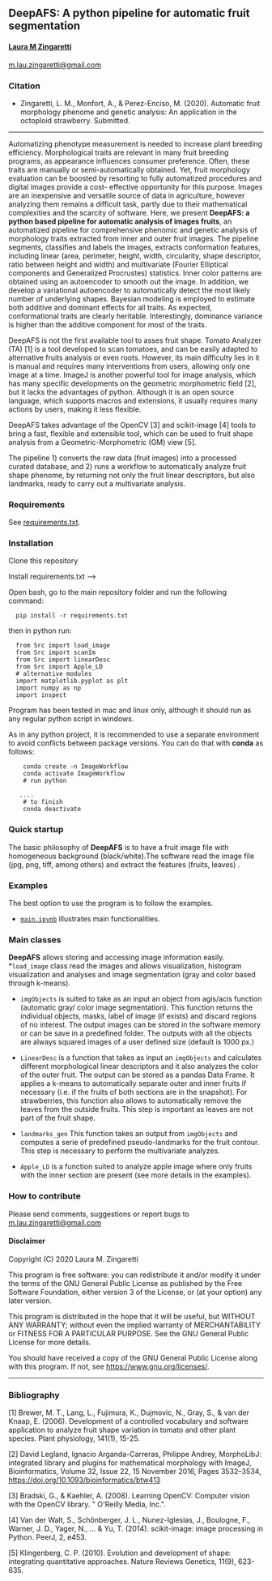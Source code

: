 ## DeepAFS: A python pipeline for automatic fruit segmentation

#### [Laura M Zingaretti](https://publons.com/researcher/3104357/maria-laura-zingaretti/)
m.lau.zingaretti@gmail.com

### Citation

- Zingaretti, L. M., Monfort, A., & Perez-Enciso, M. (2020). Automatic fruit morphology phenome and genetic analysis: An application in the octoploid strawberry. Submitted. 
---
Automatizing phenotype measurement is needed to increase plant breeding efficiency. Morphological traits are relevant in many fruit breeding programs, as appearance influences consumer preference. Often, these traits are manually or semi-automatically obtained. Yet, fruit morphology evaluation can be boosted by resorting to fully automatized procedures and digital images provide a cost- effective opportunity for this purpose. Images are an inexpensive and versatile source of data in agriculture, however analyzing them remains a difficult task, partly due to their mathematical complexities and the scarcity of software. Here, we present **DeepAFS: a python based pipeline for automatic analysis of images fruits**, an automatized pipeline for comprehensive phenomic and genetic analysis of morphology traits extracted from inner and outer fruit images. The pipeline segments, classifies and labels the images, extracts conformation features, including linear (area, perimeter, height, width, circularity, shape descriptor, ratio between height and width) and multivariate (Fourier Elliptical components and Generalized Procrustes) statistics. Inner color patterns are obtained using an autoencoder to smooth out the image. In addition, we develop a variational autoencoder to automatically detect the most likely number of underlying shapes. Bayesian modeling is employed to estimate both additive and dominant effects for all traits. As expected, conformational traits are clearly heritable. Interestingly, dominance variance is higher than the additive component for most of the traits. 

DeepAFS is not the first available tool to  asses fruit shape. Tomato Analyzer (TA) [1] is a tool developed to scan tomatoes, and can be easily adapted to alternative fruits analysis or even roots. However, its main difficulty lies in it is manual and requires many interventions from users, allowing only one image at a time. ImageJ is another powerful tool for image analysis, which has many specific developments on the geometric morphometric field [2], but it lacks the advantages of python. Although it is an open source language, which supports macros and  extensions, it usually requires many actions by users, making it less flexible.   

DeepAFS takes advantage of the OpenCV [3] and scikit-image [4] tools to bring a fast, flexible and extensible tool, which can be used to fruit shape analysis from a Geometric-Morphometric (GM) view [5]. 

The pipeline 1) converts the raw data (fruit images) into a processed curated database, and 2) runs a workflow to automatically analyze fruit shape phenome, by returning not only the fruit linear descriptors, but also landmarks, ready to carry out a multivariate analysis.

### Requirements
See [requirements.txt](https://github.com/lauzingaretti/DeepAFS/blob/master/requirements.txt).

### Installation
Clone this repository

Install requirements.txt -->

Open bash, go to the  main repository folder and run the following command:

      pip install -r requirements.txt

then in python run:

      from Src import load_image
      from Src import scanIm
      from Src import linearDesc
      from Src import Apple_LD
      # alternative modules
      import matplotlib.pyplot as plt
      import numpy as np
      import inspect

Program has been tested in mac and linux only, although it should run as any regular python script in windows.

As in any python project, it is recommended to use a separate environment to avoid conflicts between package versions. You can do that with **conda** as follows:

```
    conda create -n ImageWorkflow
    conda activate ImageWorkflow
    # run python

   ....
    # to finish
    conda deactivate
```
### Quick startup
The basic philosophy of **DeepAFS** is to have a fruit image file with homogeneous background (black/white).The software read the image file (jpg, png, tiff, among others) and extract the features (fruits, leaves)
.


### Examples
The best option to use the program is to follow the examples.
* [`main.ipynb`](https://github.com/lauzingaretti/DeepAFS/blob/master/main.ipynb) illustrates main functionalities.


### Main classes

**DeepAFS** allows storing and accessing image information easily.
*```load_image``` class read the images and allows visualization, histogram visualization and analyses and image segmentation (gray and color based through k-means).

* ```imgObjects``` is suited to take as an input an object  from agis/acis function (automatic gray/ color image segmentation). This function returns the individual objects, masks, label of image (if exists) and discard regions of no interest. The output images can be stored in the software memory or can be save in a predefined folder. The outputs with all the objects are always squared images of a user defined size (default is 1000 px.)

* ```LinearDesc``` is a function that takes as input an  `imgObjects` and calculates different morphological linear descriptors and it also analyzes the color of the outer fruit. The output can be stored as a pandas Data Frame.
 It applies a k-means to automatically separate outer and inner fruits if necessary (i.e. if the  fruits of both sections are in the snapshot). For strawberries, this function also allows to automatically remove the  leaves from the outside fruits. This step is important as leaves are  not part of the fruit shape.

* ```landmarks_gen``` This function takes an output from `imgObjects` and computes a serie of predefined pseudo-landmarks for the fruit contour. This step is necessary to perform the multivariate analyzes.

* ```Apple_LD``` is a function suited to analyze apple image where only fruits with the inner section are present (see more details in the examples). 


### How to contribute
Please send comments, suggestions or report bugs to m.lau.zingaretti@gmail.com

#### Disclaimer
Copyright (C) 2020 Laura M. Zingaretti

This program is free software: you can redistribute it and/or modify
it under the terms of the GNU General Public License as published by
the Free Software Foundation, either version 3 of the License, or
(at your option) any later version.

This program is distributed in the hope that it will be useful,
but WITHOUT ANY WARRANTY; without even the implied warranty of
MERCHANTABILITY or FITNESS FOR A PARTICULAR PURPOSE.  See the
GNU General Public License for more details.

You should have received a copy of the GNU General Public License
along with this program.  If not, see <https://www.gnu.org/licenses/>.


---

### Bibliography

[1] Brewer, M. T., Lang, L., Fujimura, K., Dujmovic, N., Gray, S., & van der Knaap, E. (2006). Development of a controlled vocabulary and software application to analyze fruit shape variation in tomato and other plant species. Plant physiology, 141(1), 15-25.

[2] David Legland, Ignacio Arganda-Carreras, Philippe Andrey, MorphoLibJ: integrated library and plugins for mathematical morphology with ImageJ, Bioinformatics, Volume 32, Issue 22, 15 November 2016, Pages 3532–3534, https://doi.org/10.1093/bioinformatics/btw413

[3] Bradski, G., & Kaehler, A. (2008). Learning OpenCV: Computer vision with the OpenCV library. " O'Reilly Media, Inc.".

[4] Van der Walt, S., Schönberger, J. L., Nunez-Iglesias, J., Boulogne, F., Warner, J. D., Yager, N., ... & Yu, T. (2014). scikit-image: image processing in Python. PeerJ, 2, e453.

[5] Klingenberg, C. P. (2010). Evolution and development of shape: integrating quantitative approaches. Nature Reviews Genetics, 11(9), 623-635.
